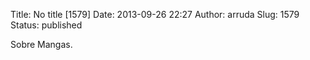 Title: No title [1579]
Date: 2013-09-26 22:27
Author: arruda
Slug: 1579
Status: published

Sobre Mangas.
